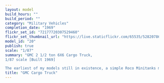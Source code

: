 ```yaml
---
layout: model
build_hours: ""
build_period: ""
category: "Military Vehicles"
completion_date: "1969"
flickr_set_id: "72177720307529460"
flickr_set_thumbnail_url: "https://live.staticflickr.com/65535/52820786684_dffc6d56ec_m.jpg"
model_id: "20"
publish: true
scale: "1/87"
summary: "GMC 2 1/2 ton 6X6 Cargo Truck,
1/87 scale [Built 1969]

The earliest of my models still in existence, a simple Roco Minitanks model, unmodified since 1969"
title: "GMC Cargo Truck"
---
```



